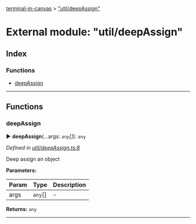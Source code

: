 [terminal-in-canvas](../README.md) > ["util/deepAssign"](../modules/_util_deepassign_.md)



# External module: "util/deepAssign"

## Index

### Functions

* [deepAssign](_util_deepassign_.md#deepassign)



---
## Functions
<a id="deepassign"></a>

###  deepAssign

► **deepAssign**(...args: *`any`[]*): `any`



*Defined in [util/deepAssign.ts:8](https://github.com/danikaze/terminal-in-canvas/blob/6c46a1f/src/util/deepAssign.ts#L8)*



Deep assign an object


**Parameters:**

| Param | Type | Description |
| ------ | ------ | ------ |
| args | `any`[]   |  - |





**Returns:** `any`





___


